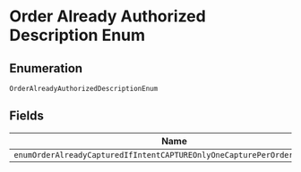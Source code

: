 
# Order Already Authorized Description Enum

## Enumeration

`OrderAlreadyAuthorizedDescriptionEnum`

## Fields

| Name |
|  --- |
| `enumOrderAlreadyCapturedIfIntentCAPTUREOnlyOneCapturePerOrderIsAllowed` |

